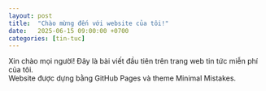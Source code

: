 ```yaml
---
layout: post
title:  "Chào mừng đến với website của tôi!"
date:   2025-06-15 09:00:00 +0700
categories: [tin-tuc]
---
```


Xin chào mọi người! Đây là bài viết đầu tiên trên trang web tin tức miễn phí của tôi.  
Website được dựng bằng GitHub Pages và theme Minimal Mistakes.
